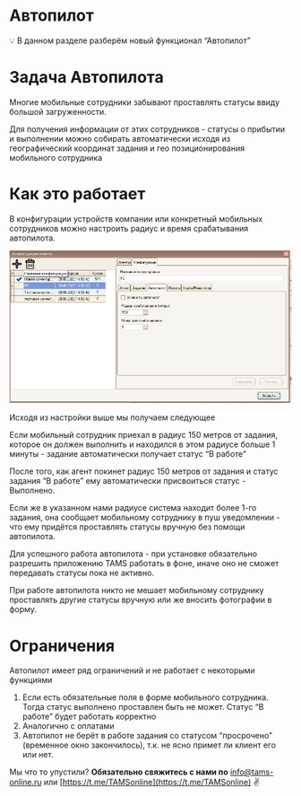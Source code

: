 # Автопилот

<aside>
💡 В данном разделе разберём новый функционал “Автопилот”

</aside>

# Задача Автопилота

Многие мобильные сотрудники забывают проставлять статусы ввиду большой загруженности.

Для получения информации от этих сотрудников - статусы о прибытии и выполнении можно собирать автоматически исходя из географический координат задания и гео позиционирования мобильного сотрудника

# Как это работает

В конфигурации устройств компании или конкретный мобильных сотрудников можно настроить радиус и время срабатывания автопилота.

![Untitled](%D0%90%D0%B2%D1%82%D0%BE%D0%BF%D0%B8%D0%BB%D0%BE%D1%82%2012dc85f2c52745a7861c192eb54d2435/Untitled.png)

Исходя из настройки выше мы получаем следующее

Если мобильный сотрудник приехал в радиус 150 метров от задания, которое он должен выполнить и находился в этом радиусе больше 1 минуты - задание автоматически получает статус “В работе”

После того, как агент покинет радиус 150 метров от задания и статус задания “В работе” ему автоматически присвоиться статус - Выполнено.

Если же в указанном нами радиусе система находит более 1-го задания, она сообщает мобильному сотруднику в пуш уведомлении - что ему придётся проставлять статусы вручную без помощи автопилота.

Для успешного работа автопилота - при установке обязательно разрешить приложению TAMS работать в фоне, иначе оно не сможет передавать статусы пока не активно.

При работе автопилота никто не мешает мобильному сотруднику проставлять другие статусы вручную или же вносить фотографии в форму.

# Ограничения

Автопилот имеет ряд ограничений и не работает с некоторыми функциями

1. Если есть обязательные поля в форме мобильного сотрудника. Тогда статус выполнено проставлен быть не может. Статус “В работе” будет работать корректно
2. Аналогично с оплатами
3. Автопилот не берёт в работе задания со статусом “просрочено” (временное окно закончилось), т.к. не ясно примет ли клиент его или нет.

Мы что то упустили?
**Обязательно свяжитесь с нами по** [info@tams-online.ru](mailto:info@tams-onine.ru) или [https://t.me/TAMSonline](https://t.me/TAMSonline) ✌️
